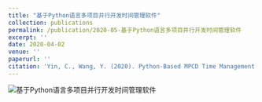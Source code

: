 ```yaml
---
title: "基于Python语言多项目并行开发时间管理软件"
collection: publications
permalink: /publication/2020-05-基于Python语言多项目并行开发时间管理软件
excerpt: ''
date: 2020-04-02
venue: ''
paperurl: ''
citation: 'Yin, C., Wang, Y. (2020). Python-Based MPCD Time Management Software (Version 1.0) [Computer software]. Beijing,  China Agricultural University.'
---
```


![基于Python语言多项目并行开发时间管理软件](https://cdn.jsdelivr.net/gh/george-wyy/MyPic/202305251405853.png)
